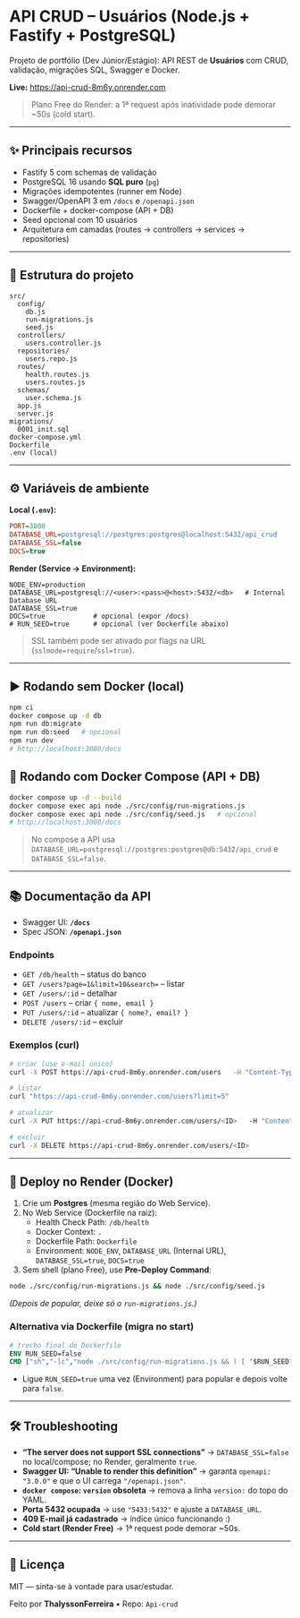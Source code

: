 # API CRUD – Usuários (Node.js + Fastify + PostgreSQL)

Projeto de portfólio (Dev Júnior/Estágio): API REST de **Usuários** com CRUD, validação, migrações SQL, Swagger e Docker.

**Live:** https://api-crud-8m6y.onrender.com  
> Plano Free do Render: a 1ª request após inatividade pode demorar ~50s (cold start).

---

## ✨ Principais recursos
- Fastify 5 com schemas de validação
- PostgreSQL 16 usando **SQL puro** (`pg`)
- Migrações idempotentes (runner em Node)
- Swagger/OpenAPI 3 em `/docs` e `/openapi.json`
- Dockerfile + docker-compose (API + DB)
- Seed opcional com 10 usuários
- Arquitetura em camadas (routes → controllers → services → repositories)

---

## 🧱 Estrutura do projeto
```text
src/
  config/
    db.js
    run-migrations.js
    seed.js
  controllers/
    users.controller.js
  repositories/
    users.repo.js
  routes/
    health.routes.js
    users.routes.js
  schemas/
    user.schema.js
  app.js
  server.js
migrations/
  0001_init.sql
docker-compose.yml
Dockerfile
.env (local)
```

---

## ⚙️ Variáveis de ambiente

**Local (`.env`):**
```ini
PORT=3000
DATABASE_URL=postgresql://postgres:postgres@localhost:5432/api_crud
DATABASE_SSL=false
DOCS=true
```

**Render (Service → Environment):**
```text
NODE_ENV=production
DATABASE_URL=postgresql://<user>:<pass>@<host>:5432/<db>   # Internal Database URL
DATABASE_SSL=true
DOCS=true            # opcional (expor /docs)
# RUN_SEED=true      # opcional (ver Dockerfile abaixo)
```
> SSL também pode ser ativado por flags na URL (`sslmode=require`/`ssl=true`).

---

## ▶️ Rodando **sem Docker** (local)
```bash
npm ci
docker compose up -d db
npm run db:migrate
npm run db:seed   # opcional
npm run dev
# http://localhost:3000/docs
```

## 🐳 Rodando **com Docker Compose** (API + DB)
```bash
docker compose up -d --build
docker compose exec api node ./src/config/run-migrations.js
docker compose exec api node ./src/config/seed.js   # opcional
# http://localhost:3000/docs
```
> No compose a API usa `DATABASE_URL=postgresql://postgres:postgres@db:5432/api_crud` e `DATABASE_SSL=false`.

---

## 📚 Documentação da API
- Swagger UI: **`/docs`**
- Spec JSON: **`/openapi.json`**

### Endpoints
- `GET /db/health` – status do banco  
- `GET /users?page=1&limit=10&search=` – listar  
- `GET /users/:id` – detalhar  
- `POST /users` – criar `{ nome, email }`  
- `PUT /users/:id` – atualizar `{ nome?, email? }`  
- `DELETE /users/:id` – excluir

### Exemplos (curl)
```bash
# criar (use e-mail único)
curl -X POST https://api-crud-8m6y.onrender.com/users   -H "Content-Type: application/json"   -d '{"nome":"João Deploy","email":"joao123@example.com"}'

# listar
curl "https://api-crud-8m6y.onrender.com/users?limit=5"

# atualizar
curl -X PUT https://api-crud-8m6y.onrender.com/users/<ID>   -H "Content-Type: application/json"   -d '{"nome":"João Silva"}'

# excluir
curl -X DELETE https://api-crud-8m6y.onrender.com/users/<ID>
```

---

## 🚀 Deploy no Render (Docker)
1. Crie um **Postgres** (mesma região do Web Service).  
2. No Web Service (Dockerfile na raiz):
   - Health Check Path: `/db/health`
   - Docker Context: `.`
   - Dockerfile Path: `Dockerfile`
   - Environment: `NODE_ENV`, `DATABASE_URL` (Internal URL), `DATABASE_SSL=true`, `DOCS=true`
3. Sem shell (plano Free), use **Pre-Deploy Command**:
```bash
node ./src/config/run-migrations.js && node ./src/config/seed.js
```
*(Depois de popular, deixe só o `run-migrations.js`.)*

### Alternativa via Dockerfile (migra no start)
```dockerfile
# trecho final do Dockerfile
ENV RUN_SEED=false
CMD ["sh","-lc","node ./src/config/run-migrations.js && ( [ "$RUN_SEED" = "true" ] && node ./src/config/seed.js || true ) && node src/server.js"]
```
- Ligue `RUN_SEED=true` uma vez (Environment) para popular e depois volte para `false`.

---

## 🛠️ Troubleshooting
- **“The server does not support SSL connections”** → `DATABASE_SSL=false` no local/compose; no Render, geralmente `true`.  
- **Swagger UI: “Unable to render this definition”** → garanta `openapi: "3.0.0"` e que o UI carrega `"/openapi.json"`.  
- **`docker compose`: `version` obsoleta** → remova a linha `version:` do topo do YAML.  
- **Porta 5432 ocupada** → use `"5433:5432"` e ajuste a `DATABASE_URL`.  
- **409 E-mail já cadastrado** → índice único funcionando :)  
- **Cold start (Render Free)** → 1ª request pode demorar ~50s.

---

## 📄 Licença
MIT — sinta-se à vontade para usar/estudar.

Feito por **ThalyssonFerreira** • Repo: `Api-crud`
